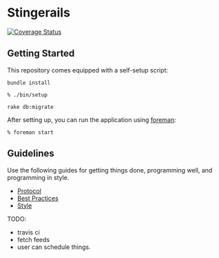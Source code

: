 Stingerails
===========
[![Coverage Status](https://coveralls.io/repos/blairanderson/stringer/badge.png)](https://coveralls.io/r/blairanderson/stringer)

Getting Started
---------------

This repository comes equipped with a self-setup script:

    bundle install

    % ./bin/setup

    rake db:migrate

After setting up, you can run the application using [foreman]:

    % foreman start

[foreman]: http://ddollar.github.io/foreman/

Guidelines
----------

Use the following guides for getting things done, programming well, and
programming in style.

* [Protocol](http://github.com/thoughtbot/guides/blob/master/protocol)
* [Best Practices](http://github.com/thoughtbot/guides/blob/master/best-practices)
* [Style](http://github.com/thoughtbot/guides/blob/master/style)


TODO:
- travis ci
- fetch feeds
- user can schedule things.
